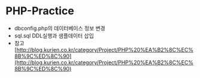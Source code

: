 # PHP-Practice

- dbconfig.php의 데이터베이스 정보 변경
- sql.sql DDL실행과 샘플데이터 삽입
- 참고 [http://blog.kurien.co.kr/category/Project/PHP%20%EA%B2%8C%EC%8B%9C%ED%8C%90](http://blog.kurien.co.kr/category/Project/PHP%20%EA%B2%8C%EC%8B%9C%ED%8C%90)